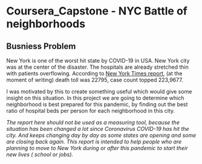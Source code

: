 # Coursera_Capstone - NYC Battle of neighborhoods
## Busniess Problem
New York is one of the worst hit state by COVID-19 in USA. New York city was at the center of the disaster. The hospitals are already stretched thin with patients overflowing. According to [New York Times report](https://www.nytimes.com/interactive/2020/nyregion/new-york-city-coronavirus-cases.html), (at the moment of writing) death toll was 22795, case count topped 223,9677.

I was motivated by this to create something useful which would give some insight on this situation. In this project we are going to determine which neighborhood is best prepared for this pandemic, by finding out the best ratio of hospital beds per person for each neighborhood in this city.

*The report here should not be used as a measuring tool, because the situation has been changed a lot since Coronavirus COVID-19 has hit the city. And keeps changing day by day as some states are opening and some are closing back again. This report is intended to help people who are planning to move to New York during or after this pandemic to start their new lives ( school or jobs).* 
